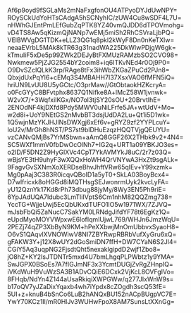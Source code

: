 Af6p9oyd9fSGLaMs2mNaFxgfonOU4ATPyoDYJdUwNPY=
ROySCkUdYoHTsCAdgA5hSCNyhIC/zUW4Cu8wSDF4L7U=
nHWhGJEntPmLEfGubZqPTK8YZ40vmQJDD6dTPOVmohg=
vD4TS8Aw5qKizmQjNANp7wEMj5miSh2RhCSVraLjbPQ=
VElBWVgDG1TDK+eLLZ3QG1q8pkl2kWyF8Dn0nKeTXlw=
neaaEVrbL5MAk8kTR63g31nadWA225DkWlwPDjgW6gk=
kTmuIiF5xDe5p99ZWk2DEJyBtFXMUzRAMzbSO2CVO98=
Nwkmew5PjZJG2554bY2coim8+iq6ITKvNEd4r0Oj9P0=
O9DvSZcIQLkK3rp/RAge8tFx3ihWbZKGaZPuCd2PJn8=
QbxjdUxPqYl6+cEMq3S4MBAHH7I37XsxVAO6fMFN5iQ=
hriUN9LvUU8U5yGCtc/O3prMaw//GtObtaokHZKcryA=
o0FcGYyC8BFvtphx8637Q1Nifke8A+lMcZ58W1jvnwk=
W2vX7/+3WqfxiIKGx/NO7ol3tjSY20sOU+20BrvtlhE=
2ENOdNF4kjDXfd8Pdy5MWV0uNiLFrfe5JA+wtUdV+Mo=
w2d8i+UoY9NEtGS2nMvbBT3dsjUdDA2Lu+Qt1i5D1wk=
1Q5wjnMzYKJHJlNsDWXgj6xEf6v+gRYZ9zf2YYPLcuY=
loU2v/MrGh8hNST/PS7st9blDHuEzqzHQQTVjgQEUYU=
vzCANvQMjBs7YrMSbwn+aAmQ8GGF26X2THbk9v2+4N4=
SC5WXf1mmV0fbDwOcOlNh7+IG2q+URT1a09YBKJO3es=
o2ID/F5DN2Z9HyGlXVc4CpT7YkAVMYkJ8uC/2r7z03Q=
wBjsYE3tH9uhyF3wXQQxHoWH4QrVNYwA3HxZt9sgALk=
9FagvGvSXNmXoXERDseBhvJhftVRw65qIEv+Y99xzmk=
Mg0pAaj3C383R0icqvQBoID1a5yT0+SkLA03BoyBcx4=
D7wlfricxk8oHGGd8iMQTHsgSEJwonrmUyk2kvcLyFA=
yU12QznYk17Kd8rPh73dbug88jyMy/8Wy3EN5Ph9riE=
6YpJAdUQA7ldubc3LmTliIVptS6Cm1nhM82QQZmg738=
YccTG+WjjeUwj5EcQbUKxdTUFO1lO5w1971WX/7ZJVQ=
mJsbFbQi5ZaNucC7SakYM0LRNdgJifdYF78t6EgKz1Q=
eUpdMyoMOYVWpxwE6lofIqmIUjwL769/WHJn6JmzWqU=
2PEZj74qZP3XbByN9KM+hPeXXbwjMnOmUbbvxSyaoH8=
O6vS1QAqvlXVNOWiwV8NI7ZBYRwpRBRbVufXyGru6xQ=
gFAKW3Y+j12X8wUY2dGoSmiDN7ffH+DW7CYaN6S2Jl4=
CGiY5Aq3uqpNG2FjsdtQht5nexaklgipdD2wjf1Zbo8=
jO8hZ+KY2IsJTDNTr5mxd4U7bmLhgqPLPWbtz1y9YMA=
SwJGPX0BSoEs7A7fIGJmNF3x3YcmtDUGjZvRgZHnpIQ=
iVKdWuH9VuWzSA3B1ADvCQiE6DCxk2VjKcL8OVFgIVo=
8FHqb/NdYn4Z144aUsaRkiqiXWPGWw/q277JIxWnW9s=
b17oQV7yJZaDixYqaxb4wh7iYpdx8cZOgdh3scQ53fE=
5UI+z+knuB4bSnCo6LuB2hANQxBU152nACpBUgpVC7E=
YwY70KCz1Il/mR0HlJv3WUHwFpoX8AM7SunsLtXXnGg=
